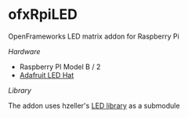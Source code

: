 # ofxRpiLED
OpenFrameworks LED matrix addon for Raspberry Pi

*Hardware*

- Raspberry PI Model B / 2
- [Adafruit LED Hat](https://www.adafruit.com/products/2345)

*Library*

The addon uses hzeller's [LED library](https://github.com/hzeller/rpi-rgb-led-matrix) as a submodule
